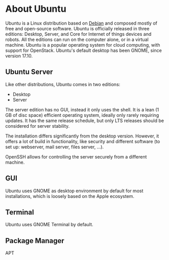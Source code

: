 # About Ubuntu

Ubuntu is a Linux distribution based on [Debian](About%20Debian.md) and composed mostly of free and open-source software.
Ubuntu is officially released in three editions: Desktop, Server, and Core for Internet of things devices and robots.
All the editions can run on the computer alone, or in a virtual machine. Ubuntu is a popular operating system
for cloud computing, with support for OpenStack. Ubuntu's default desktop has been GNOME, since version 17.10.


## Ubuntu Server

Like other distributions, Ubuntu comes in two editions:
- Desktop
- Server

The server edition has no GUI, instead it only uses the shell.
It is a lean (1 GB of disc space) efficient operating system, ideally only rarely requiring updates.
It has the same release schedule, but only LTS releases should be considered for server stability.

The installation differs significantly from the desktop version. However, it offers a lot of build in functionality,
like security and different software (to set up: webserver, mail server, files server, ...).

OpenSSH allows for controlling the server securely from a different machine.

## GUI

Ubuntu uses GNOME as desktop environment by default for most installations, which is loosely based on the Apple ecosystem.

## Terminal

Ubuntu uses GNOME Terminal by default.

## Package Manager
APT
